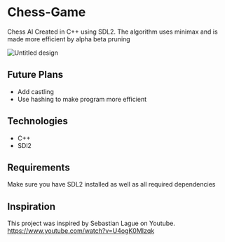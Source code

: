 # Chess-Game

Chess AI Created in C++ using SDL2. The algorithm uses minimax and is made more efficient by alpha beta pruning

![Untitled design](https://user-images.githubusercontent.com/128534708/229383236-548516d7-0e07-413a-9888-69a949aee106.gif)

## Future Plans
- Add castling
- Use hashing to make program more efficient

## Technologies
- C++
- SDl2

## Requirements
Make sure you have SDL2 installed as well as all required dependencies <br/>

## Inspiration
This project was inspired by Sebastian Lague on Youtube. <br/>
https://www.youtube.com/watch?v=U4ogK0MIzqk
